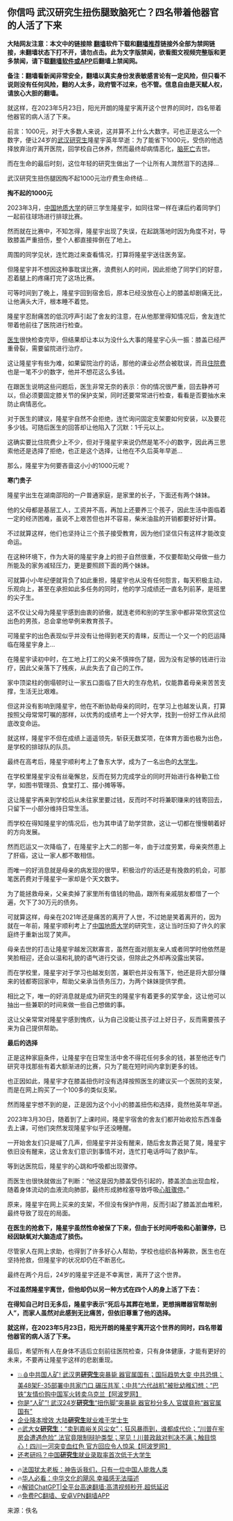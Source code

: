  <!-- 面包屑导航 --> <h2>你信吗 武汉研究生扭伤腿致脑死亡？四名带着他器官的人活了下来</h2> <p class="notice"><b>大陆网友注意：本文中的链接除 <a href="https://github.com/bannedbook/fanqiang" >翻墙</a>软件下载和<a href="https://github.com/killgcd/justmysocks/blob/master/README.md">翻墙推荐</a>链接外全部为禁网链接，未翻墙状态下打不开，请勿点击。此为文字版禁闻，欲看图文视频完整版和更多禁闻，请下载<a href="https://github.com/bannedbook/fanqiang">翻墙软件或APP</a>后翻墙上禁闻网。</p><p>备注：翻墙看新闻非常安全，翻墙以真实身份发表敏感言论有一定风险，但只看不说则没有任何风险，翻的人太多，政府管不过来，也不管。信息自由是天赋人权，请放心大胆的翻墙。</b></p>  <div class="entry"> <p id="summary">就这样，在2023年5月23日，阳光开朗的隆星宇离开这个世界的同时，四名带着他器官的病人活了下来。</p> <p>前言：1000元，对于大多数人来说，这并算不上什么大数字。可也正是这么一个数字，便让24岁的<a href="https://www.bannedbook.org/bnews/tag/%e6%ad%a6%e6%b1%89/" class="st_tag internal_tag" rel="tag" title="标签 武汉 下的日志">武汉</a><a href="https://www.bannedbook.org/bnews/tag/%e7%a0%94%e7%a9%b6%e7%94%9f/" class="st_tag internal_tag" rel="tag" title="标签 研究生 下的日志">研究生</a>隆星宇英年早逝：为了能省下1000元，受伤的他选择放弃治疗离开医院，回学校自己休养，然而最终却病情恶化，<a href="https://www.bannedbook.org/bnews/tag/%E8%84%91%E6%AD%BB%E4%BA%A1/" class="st_tag internal_tag" rel="tag" title="标签 脑死亡 下的日志">脑死亡</a>去世。</p> <p>而在生命的最后时刻，这位年轻的研究生做出了一个让所有人潸然泪下的选择&#8230;</p> <p>武汉研究生扭伤腿因掏不起1000元治疗费生命终结…</p> <p><strong>掏不起的1000元</strong></p> <p>2023年3月，<span class='wp_keywordlink_affiliate'><a href="https://www.bannedbook.org/" title="中国" target="_blank">中国</a></span><a href="https://www.bannedbook.org/bnews/tag/%E5%9C%B0%E8%B4%A8%E5%A4%A7%E5%AD%A6/" class="st_tag internal_tag" rel="tag" title="标签 地质大学 下的日志">地质大学</a>的研三学生隆星宇，如同往常一样在课后约着同学们一起前往球场进行排球比赛。</p> <p>然而就在比赛中，不知怎得，隆星宇出现了失误，在起跳落地时因为角度不对，导致膝盖严重扭伤，整个人都直接摔倒在了地上。</p> <p>周围的同学见状，连忙跑过来查看情况，打算将隆星宇送往医务室。</p> <p>但隆星宇并不想因这种事耽误比赛，浪费别人的时间，因此拒绝了同学们的好意，忍着腿上的疼痛打完了这场比赛。</p> <p>可等时间到了晚上，隆星宇回到宿舍后，原本已经没放在心上的膝盖却剧痛无比，让他满头大汗，根本睡不着觉。</p> <p>隆星宇忍耐痛苦的低沉哼声引起了舍友的注意，在从他那里得知情况后，舍友连忙带着他前往了医院进行检查。</p> <p><a href="https://www.bannedbook.org/bnews/tag/%e5%8c%bb%e7%94%9f/" class="st_tag internal_tag" rel="tag" title="标签 医生 下的日志">医生</a>很快检查完毕，但结果却让本以为没什么大事的隆星宇心头一振：膝盖已经严重骨裂，需要留院进行治疗。</p> <p>这让隆星宇有些为难，如果留院治疗的话，那他的课业必然会被耽误，而且<a href="https://www.bannedbook.org/bnews/tag/%E4%BD%8F%E9%99%A2%E8%B4%B9/" class="st_tag internal_tag" rel="tag" title="标签 住院费 下的日志">住院费</a>也是一笔不少的数字，他并不想花这么多钱。</p> <p>在跟医生说明这些问题后，医生非常无奈的表示：你的情况很严重，回去静养可以，但必须要固定膝关节的保护支架，同时还要常常进行检查，看看是否要抽水来防止病情恶化。</p>  <p>对于医生的建议，隆星宇自然不会拒绝，连忙询问固定支架要如何安装，以及要花多少钱。可随后医生的回答却让他陷入了沉默：1千元以上。</p> <p>这确实要比住院费少上不少，但对于隆星宇来说仍然是笔不小的数字，因此再三思索他还是选择了拒绝，也正是这个选择，让他在不久后英年早逝&#8230;</p> <p>那么，隆星宇为何要吝啬这小小的1000元呢？</p> <p><strong>寒门贵子</strong></p> <p>隆星宇出生在湖南邵阳的一户普通家庭，是家里的长子，下面还有两个妹妹。</p> <p>他的父母都是基层工人，工资并不高，再加上还要养三个孩子，因此生活中面临着一定的经济困难，虽说不上艰苦但也并不容易，柴米油盐的开销都要好好计算。</p> <p>不过就算这样，他们也坚持让三个孩子接受教育，因为他们坚信只有这样才能改变命运。</p> <p>在这种环境下，作为大哥的隆星宇身上的担子自然很重，不仅要帮助父母做一些力所能及的家务减轻压力，更是要照顾下面的两个妹妹。</p> <p>可就算小小年纪便就背负了如此重担，隆星宇也从没有任何怨言，每天积极主动，乐观向上，甚至在承担如此多任务的同时，他的学习成绩还一直名列前茅，是班里的尖子生。</p> <p>这不仅让父母为隆星宇感到由衷的骄傲，就连老师和别的学生家中都非常欣赏这位出色的男孩，总会拿他举例来教育孩子。</p> <p>可隆星宇的出色表现似乎并没有让他得到老天的青睐，反而让一个又一个的厄运降临在隆星宇身上&#8230;</p> <p>在隆星宇读初中时，在工地上打工的父亲不慎摔伤了腿，因为没有足够的钱进行治疗，因此父亲落下了残疾，从此失去了自己的工作。</p> <p>家中顶梁柱的倒塌顿时让一家五口面临了巨大的生存危机，仅能靠着母亲来苦苦支撑，生活无比艰难。</p> <p>但这并没有影响到隆星宇，他在不断协助母亲的同时，在学习上也越发认真，打算按照父母常常叮嘱的那样，以优秀的成绩考上一个好大学，找到一份好工作从此彻底改变命运。</p>  <p>就这样，隆星宇不但在成绩上遥遥领先，斩获无数奖项，在体育方面也极为出色，是学校的排球队的队员。</p> <p>最终在高考后，隆星宇顺利考上了鲁东大学，成为了一名出色的<a href="https://www.bannedbook.org/bnews/tag/%e5%a4%a7%e5%ad%a6%e7%94%9f/" class="st_tag internal_tag" rel="tag" title="标签 大学生 下的日志">大学生</a>。</p> <p>在学校里隆星宇没有丝毫懈怠，反而在努力完成学业的同时开始进行各种勤工俭学，如图书管理员、食堂打工、摆小摊等等。</p> <p>这让隆星宇再来到学校后从未往家里要过钱，反而时不时将兼职赚来的钱寄回去，只留下一小部分维持日常生活。</p> <p>而学校在得知隆星宇的情况后，也为其申请了助学贷款，这让一切都在慢慢朝着好的方向发展。</p> <p>然而厄运又一次降临了，在隆星宇上大二的那一年，由于过度劳累，母亲突然患上了肝癌，这让一家人都不敢相信。</p> <p>而唯一的好消息就是母亲的病发现的很早，积极治疗的话还是有挽救的机会，可那笔医药费对于隆星宇一家却是个天文数字。</p> <p>为了能拯救母亲，父亲卖掉了家里所有值钱的物品，跟所有亲戚朋友都借了一个遍，欠下了30万元的债务。</p> <p>可就算这样，母亲在2021年还是痛苦的离开了人世，不过她是笑着离开的，因为就在一年前，隆星宇顺利考上了<a href="https://www.bannedbook.org/bnews/tag/%E4%B8%AD%E5%9B%BD%E5%9C%B0%E8%B4%A8%E5%A4%A7%E5%AD%A6/" class="st_tag internal_tag" rel="tag" title="标签 中国地质大学 下的日志">中国地质大学</a>的研究生，这让当时压抑了许久的家庭终于重新出现了笑声。</p> <p>母亲去世的打击让隆星宇越发沉默寡言，虽然在面对朋友亲人或者同学时他依然是笑脸相迎，还会以温和礼貌的语气进行交谈，但除此之外却再没露出笑容。</p> <p>而在学校里，隆星宇对于学习也越发刻苦，兼职也并没有落下，他还是将大部分赚来的钱都寄回家中，帮助父亲承当债务压力，为两个妹妹提供学费。</p> <p>相比之下，唯一的好消息就是成为研究生的隆星宇有着更多的奖学金，这让他可以抽出一些兼职的时间来做一些自己想做的事。</p> <p>这让父亲常常对隆星宇感到愧疚，认为自己没能让孩子过上好日子，反而需要孩子来为自己提供帮助。</p> <p><strong>最后的选择</strong></p>  <p>正是这种家庭条件，让隆星宇在日常生活中舍不得花任何多余的钱，甚至他还专门研究寻找那些有着大额渐进的比赛，只为了能在短时间内拿到更多的钱。</p> <p>也正因如此，隆星宇才在膝盖扭伤时没有选择按照医生的建议买一个医院的支架，而是在网上购买了一个100多的类似支架。</p> <p>然而隆星宇想不到的是，正是因为这个小小的膝盖扭伤和选择，竟然他英年早逝。</p> <p>2023年3月30日，随着到了上课时间，隆星宇宿舍的舍友们都开始收拾东西准备去上课，可他们突然发现隆星宇似乎还没睡醒。</p> <p>一开始舍友们只是喊了几声，但隆星宇并没有醒来，随后舍友靠近晃了晃，隆星宇依旧没有醒来，这让舍友们意识到事情不对，连忙打电话呼叫了救护车。</p> <p>等到达医院后，隆星宇的心跳和呼吸都出现骤停。</p> <p>而医生也很快就做出了判断：“他这是因为膝盖受伤引起的，膝盖淤血出现血栓，随着身体流动的血液流向肺部，最终形成肺栓塞导致呼吸<a href="https://www.bannedbook.org/bnews/tag/%E5%BF%83%E8%84%8F%E9%AA%A4%E5%81%9C/" class="st_tag internal_tag" rel="tag" title="标签 心脏骤停 下的日志">心脏骤停</a>。”</p> <p>原来，隆星宇在网上买来的支架，不但没有保护作用，反而引起了膝盖淤血堆积，最终导致了现在的局面。</p> <p><strong>在医生的抢救下，隆星宇虽然性命被保了下来，但由于长时间呼吸和心脏骤停，已经因缺氧对大脑造成了损伤。</strong></p> <p>尽管家人在网上求助，也得到了许多好心人帮助，学校也组织各种筹款，医生也在坚持抢救，但隆星宇的状况却仍在不断恶化。</p> <p>最终在两个月后，24岁的隆星宇还是不幸离世，离开了这个世界。</p> <p><strong>不过虽然隆星宇离世，但他却仍以另一种方式在四个人的身上活了下去：</strong></p> <p><strong>在得知自己时日无多后，隆星宇表示“死后与其葬在地里，更想捐赠器官帮助别人”，而家人虽然对此感到无比痛苦，但依旧尊重了他的选择。</strong></p> <p><strong>就这样，在2023年5月23日，阳光开朗的隆星宇离开这个世界的同时，四名带着他器官的病人活了下来。</strong></p>  <p>最后，希望所有人在身体不适后立刻前往医院检查，只有身体健康，才能有更好的未来，不要再让隆星宇这样的悲剧重现。</p> <!--<div id="taboola-mid-1"></div>--><ul class='op-related-articles' title='相关阅读'> <li><a href='https://www.bannedbook.org/bnews/bannedvideo/20240705/2058343.html' target='_blank'>💥🩸中共国人矿! 武汉男<b>研究生</b>突暴毙 器官属国有；国际趋势大变 中共恐惧；美48架F-35部署中共家门口 碾压共军；中共“六代战机”被批幼稚幻想；“巴铁”友情价购中国军火转卖乌克兰【阿波罗网】</a></li> <li><a href='https://www.bannedbook.org/bnews/topimagenews/20240704/2058189.html' target='_blank'>你是“人矿”! 武汉24岁<b>研究生</b>“扭伤脚”突暴毙 器官秒分多人 官媒竟称“器官属国有”</a></li> <li><a href='https://www.bannedbook.org/bnews/finance/20240614/2050081.html' target='_blank'>企业降本增效 大陆<b>研究生</b>就业难于学士生</a></li> <li><a href='https://www.bannedbook.org/bnews/bannedvideo/20240602/2044516.html' target='_blank'>🔥武大女<b>研究生</b>：“卖到嘉峪关风尘女”；狂风暴雨到，谁都成代价；“川普在牢房会遭遇危险” 法官竟限制辩护类型；罕见！川普政敌对判决不满；触目惊心！四川一河突变血红色 官方回应令人惊呆【阿波罗网】</a></li> <li><a href='https://www.bannedbook.org/bnews/finance/20240527/2041894.html' target='_blank'>还考研吗？中国<b>研究生</b>就业录取率首次低于大学生</a></li> </ul> <ul class="texttj"> <li>🔥<a href="https://www.bannedbook.org/bnews/ssgc/20230219/1850782.html" target="_blank">法国犹太老板：神告诉我们，只有一位中国人能救人类</a></li> <li>🔥<a href="https://www.bannedbook.org/bnews/comments/20220220/1694796.html" target="_blank">华人必看：中华文化的飓风 幸福感无法描述</a></li> <li>🔥<a href="https://github.com/bannedbook/fanqiang/wiki/V2ray%E6%9C%BA%E5%9C%BA" target="_blank">解锁ChatGPT|全平台高速翻墙:高清视频秒开,超低延迟</a></li> <li>🔥<a href="https://github.com/bannedbook/fanqiang/wiki/%E7%A6%81%E9%97%BB%E7%BD%91%E5%AE%89%E5%8D%93%E7%BF%BB%E5%A2%99%E6%96%B0%E9%97%BBAPP" target="_blank">免费PC翻墙、安卓VPN翻墙APP</a></li> </ul><p class="src-info">来源：佚名 </p><a name='sharetosocial'></a> <div style="margin-bottom:5px;padding-bottom:5px;clear:both"> <div id="archive-pix-1" class="banner-ads"> <!-- AuctionX Display platform tag START --> <div id="27602x728x90x621x_ADSLOT1" clicktrack="%%CLICK_URL_ESC%%"></div>  <!-- AuctionX Display platform tag END --> </div> <div id="archive-pix-2" class="banner-ads"> <!-- AuctionX Display platform tag START --> <div id="27556x300x250x621x_ADSLOT1" clicktrack="%%CLICK_URL_ESC%%" style="margin:0 auto;text-align:center"></div>  <!-- AuctionX Display platform tag END --> </div> </div>  <div id="archive-pix-1" class="banner-ads"> <!-- AuctionX Display platform tag START --> <div id="27603x728x90x621x_ADSLOT1" clicktrack="%%CLICK_URL_ESC%%"></div>  <!-- AuctionX Display platform tag END --> </div> </div><!--END ENTRY--> 